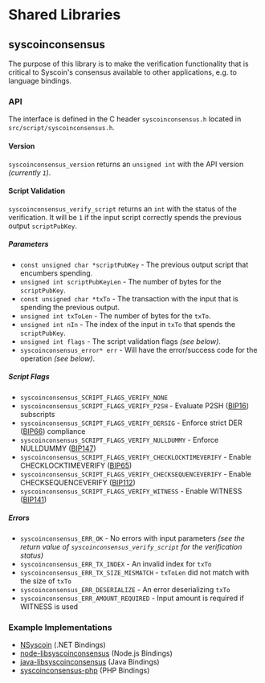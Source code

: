 Shared Libraries
================

## syscoinconsensus

The purpose of this library is to make the verification functionality that is critical to Syscoin's consensus available to other applications, e.g. to language bindings.

### API

The interface is defined in the C header `syscoinconsensus.h` located in `src/script/syscoinconsensus.h`.

#### Version

`syscoinconsensus_version` returns an `unsigned int` with the API version *(currently `1`)*.

#### Script Validation

`syscoinconsensus_verify_script` returns an `int` with the status of the verification. It will be `1` if the input script correctly spends the previous output `scriptPubKey`.

##### Parameters
- `const unsigned char *scriptPubKey` - The previous output script that encumbers spending.
- `unsigned int scriptPubKeyLen` - The number of bytes for the `scriptPubKey`.
- `const unsigned char *txTo` - The transaction with the input that is spending the previous output.
- `unsigned int txToLen` - The number of bytes for the `txTo`.
- `unsigned int nIn` - The index of the input in `txTo` that spends the `scriptPubKey`.
- `unsigned int flags` - The script validation flags *(see below)*.
- `syscoinconsensus_error* err` - Will have the error/success code for the operation *(see below)*.

##### Script Flags
- `syscoinconsensus_SCRIPT_FLAGS_VERIFY_NONE`
- `syscoinconsensus_SCRIPT_FLAGS_VERIFY_P2SH` - Evaluate P2SH ([BIP16](https://github.com/syscoin/bips/blob/master/bip-0016.mediawiki)) subscripts
- `syscoinconsensus_SCRIPT_FLAGS_VERIFY_DERSIG` - Enforce strict DER ([BIP66](https://github.com/syscoin/bips/blob/master/bip-0066.mediawiki)) compliance
- `syscoinconsensus_SCRIPT_FLAGS_VERIFY_NULLDUMMY` - Enforce NULLDUMMY ([BIP147](https://github.com/syscoin/bips/blob/master/bip-0147.mediawiki))
- `syscoinconsensus_SCRIPT_FLAGS_VERIFY_CHECKLOCKTIMEVERIFY` - Enable CHECKLOCKTIMEVERIFY ([BIP65](https://github.com/syscoin/bips/blob/master/bip-0065.mediawiki))
- `syscoinconsensus_SCRIPT_FLAGS_VERIFY_CHECKSEQUENCEVERIFY` - Enable CHECKSEQUENCEVERIFY ([BIP112](https://github.com/syscoin/bips/blob/master/bip-0112.mediawiki))
- `syscoinconsensus_SCRIPT_FLAGS_VERIFY_WITNESS` - Enable WITNESS ([BIP141](https://github.com/syscoin/bips/blob/master/bip-0141.mediawiki))

##### Errors
- `syscoinconsensus_ERR_OK` - No errors with input parameters *(see the return value of `syscoinconsensus_verify_script` for the verification status)*
- `syscoinconsensus_ERR_TX_INDEX` - An invalid index for `txTo`
- `syscoinconsensus_ERR_TX_SIZE_MISMATCH` - `txToLen` did not match with the size of `txTo`
- `syscoinconsensus_ERR_DESERIALIZE` - An error deserializing `txTo`
- `syscoinconsensus_ERR_AMOUNT_REQUIRED` - Input amount is required if WITNESS is used

### Example Implementations
- [NSyscoin](https://github.com/NicolasDorier/NSyscoin/blob/master/NSyscoin/Script.cs#L814) (.NET Bindings)
- [node-libsyscoinconsensus](https://github.com/bitpay/node-libsyscoinconsensus) (Node.js Bindings)
- [java-libsyscoinconsensus](https://github.com/dexX7/java-libsyscoinconsensus) (Java Bindings)
- [syscoinconsensus-php](https://github.com/Bit-Wasp/syscoinconsensus-php) (PHP Bindings)
